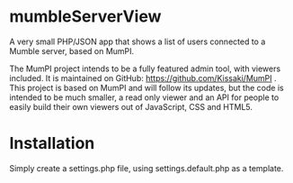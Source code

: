 mumbleServerView
================

A very small PHP/JSON app that shows a list of users connected to a Mumble server, based on MumPI.

The MumPI project intends to be a fully featured admin tool, with viewers included. It is maintained
on GitHub: https://github.com/Kissaki/MumPI . This project is based on MumPI and will follow its updates,
but the code is intended to be much smaller, a read only viewer and an API for people to easily build
their own viewers out of JavaScript, CSS and HTML5.

Installation
===
Simply create a settings.php file, using settings.default.php as a template. 
